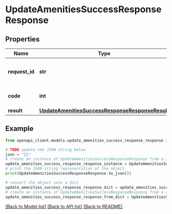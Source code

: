 # UpdateAmenitiesSuccessResponseResponse


## Properties

Name | Type | Description | Notes
------------ | ------------- | ------------- | -------------
**request_id** | **str** | Unique identifier for the request | 
**code** | **int** | Successful response code. | 
**result** | [**UpdateAmenitiesSuccessResponseResponseResult**](UpdateAmenitiesSuccessResponseResponseResult.md) |  | 

## Example

```python
from openapi_client.models.update_amenities_success_response_response import UpdateAmenitiesSuccessResponseResponse

# TODO update the JSON string below
json = "{}"
# create an instance of UpdateAmenitiesSuccessResponseResponse from a JSON string
update_amenities_success_response_response_instance = UpdateAmenitiesSuccessResponseResponse.from_json(json)
# print the JSON string representation of the object
print(UpdateAmenitiesSuccessResponseResponse.to_json())

# convert the object into a dict
update_amenities_success_response_response_dict = update_amenities_success_response_response_instance.to_dict()
# create an instance of UpdateAmenitiesSuccessResponseResponse from a dict
update_amenities_success_response_response_from_dict = UpdateAmenitiesSuccessResponseResponse.from_dict(update_amenities_success_response_response_dict)
```
[[Back to Model list]](../README.md#documentation-for-models) [[Back to API list]](../README.md#documentation-for-api-endpoints) [[Back to README]](../README.md)


